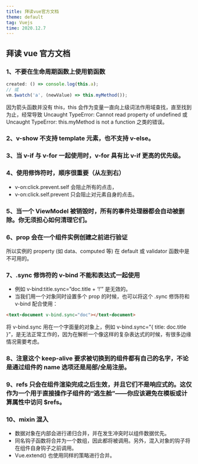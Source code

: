 ```yaml
---
title: 拜读vue官方文档
theme: default
tag: Vuejs
time: 2020.12.7
---
```


## 拜读 vue 官方文档

### 1、不要在生命周期函数上使用箭函数

```js
created: () => console.log(this.a);
// 或
vm.$watch('a', (newValue) => this.myMethod());
```

因为箭头函数并没有 this，this 会作为变量一直向上级词法作用域查找，直至找到为止，经常导致 Uncaught TypeError: Cannot read property of undefined 或 Uncaught TypeError: this.myMethod is not a function 之类的错误。

### 2、v-show 不支持 template 元素，也不支持 v-else。

### 3、当 v-if 与 v-for 一起使用时，v-for 具有比 v-if 更高的优先级。

### 4、使用修饰符时，顺序很重要（从左到右）

- v-on:click.prevent.self 会阻止所有的点击，
- v-on:click.self.prevent 只会阻止对元素自身的点击。

### 5、当一个 ViewModel 被销毁时，所有的事件处理器都会自动被删除。你无须担心如何清理它们。

### 6、prop 会在一个组件实例创建之前进行验证

所以实例的 property (如 data、computed 等) 在 default 或 validator 函数中是不可用的。

### 7、.sync 修饰符的 v-bind 不能和表达式一起使用

- 例如 v-bind:title.sync=”doc.title + ‘!’” 是无效的。
- 当我们用一个对象同时设置多个 prop 的时候，也可以将这个 .sync 修饰符和 v-bind 配合使用：

```html
<text-document v-bind.sync="doc"></text-document>
```

将 v-bind.sync 用在一个字面量的对象上，例如 v-bind.sync=”{ title: doc.title }”，是无法正常工作的，因为在解析一个像这样的复杂表达式的时候，有很多边缘情况需要考虑。

### 8、注意这个 keep-alive 要求被切换到的组件都有自己的名字，不论是通过组件的 name 选项还是局部/全局注册。

### 9、refs 只会在组件渲染完成之后生效，并且它们不是响应式的。这仅作为一个用于直接操作子组件的“逃生舱”——你应该避免在模板或计算属性中访问 $refs。

### 10、mixin 混入

- 数据对象在内部会进行递归合并，并在发生冲突时以组件数据优先。
- 同名钩子函数将合并为一个数组，因此都将被调用。另外，混入对象的钩子将在组件自身钩子之前调用。
- Vue.extend() 也使用同样的策略进行合并。
